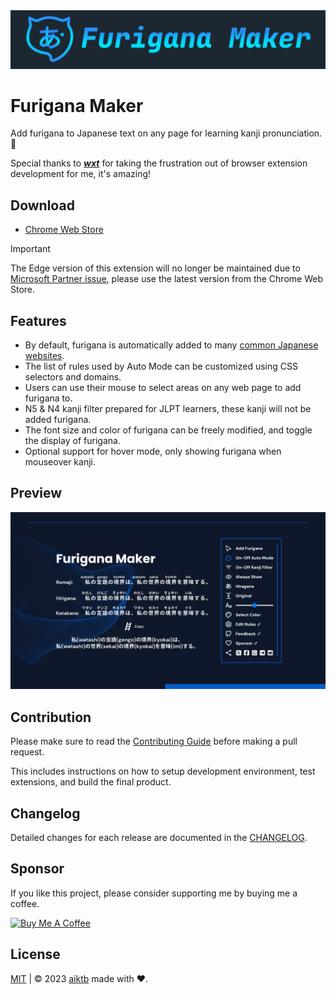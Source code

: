 <div align="center">
    <a href="https://furiganamaker.app" target="_blank">
      <img src="./assets/icons/DemoLogo.svg" alt="homepage">
    </a>
</div>

# Furigana Maker

Add furigana to Japanese text on any page for learning kanji pronunciation. 🤔

Special thanks to **_[wxt](https://wxt.dev/)_** for taking the frustration out of browser extension development for me, it's amazing!

## Download

- [Chrome Web Store](https://chromewebstore.google.com/detail/furigana-maker/heodojceeinbkfjfilnfminlkgbacpfp)

> [!IMPORTANT]
> The Edge version of this extension will no longer be maintained due to [Microsoft Partner issue](https://github.com/aiktb/FuriganaMaker/issues/21), please use the latest version from the Chrome Web Store.

## Features

- By default, furigana is automatically added to many [common Japanese websites](https://github.com/aiktb/FuriganaMaker/blob/main/assets/rules/selector.json).
- The list of rules used by Auto Mode can be customized using CSS selectors and domains.
- Users can use their mouse to select areas on any web page to add furigana to.
- N5 & N4 kanji filter prepared for JLPT learners, these kanji will not be added furigana.
- The font size and color of furigana can be freely modified, and toggle the display of furigana.
- Optional support for hover mode, only showing furigana when mouseover kanji.

## Preview

![Preview](./.github/social-preview.png)


## Contribution

Please make sure to read the [Contributing Guide](./.github/CONTRIBUTING.md) before making a pull request.

This includes instructions on how to setup development environment, test extensions, and build the final product.

## Changelog

Detailed changes for each release are documented in the [CHANGELOG](./CHANGELOG.md).

## Sponsor

If you like this project, please consider supporting me by buying me a coffee.

<a href="https://www.buymeacoffee.com/aiktb" target="_blank">
  <img src="https://cdn.buymeacoffee.com/buttons/v2/default-yellow.png" alt="Buy Me A Coffee"  width="200" height="55">
</a>


## License

[MIT](./LICENSE) | © 2023 [aiktb](https://aiktb.dev) made with ❤️.

